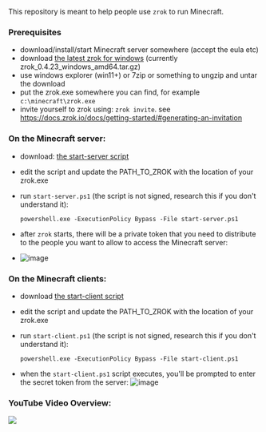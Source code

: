 This repository is meant to help people use `zrok` to run Minecraft.

### Prerequisites
* download/install/start Minecraft server somewhere (accept the eula etc)
* download [the latest zrok for windows](https://github.com/openziti/zrok/releases/latest) (currently zrok_0.4.23_windows_amd64.tar.gz)
* use windows explorer (win11+) or 7zip or something to ungzip and untar the download
* put the zrok.exe somewhere you can find, for example `c:\minecraft\zrok.exe`
* invite yourself to zrok using: `zrok invite`. see https://docs.zrok.io/docs/getting-started/#generating-an-invitation

### On the Minecraft server:
* download: [the start-server script](https://raw.githubusercontent.com/dovholuknf/minecraft-zrok-bootstrapper/main/start-server.ps1)
* edit the script and update the PATH_TO_ZROK with the location of your zrok.exe
* run `start-server.ps1` (the script is not signed, research this if you don't understand it):

      powershell.exe -ExecutionPolicy Bypass -File start-server.ps1

* after `zrok` starts, there will be a private token that you need to distribute to the people you want to allow to access the Minecraft server:
* ![image](https://github.com/dovholuknf/minecraft-zrok-bootstrapper/assets/46322585/8bdc6d16-5569-43f8-b6a5-c96653b35a5d)

### On the Minecraft clients:
* download [the start-client script](https://raw.githubusercontent.com/dovholuknf/minecraft-zrok-bootstrapper/main/start-client.ps1)
* edit the script and update the PATH_TO_ZROK with the location of your zrok.exe
* run `start-client.ps1` (the script is not signed, research this if you don't understand it):

	  powershell.exe -ExecutionPolicy Bypass -File start-client.ps1
* when the `start-client.ps1` script executes, you'll be prompted to enter the secret token from the server:
  ![image](https://github.com/dovholuknf/minecraft-zrok-bootstrapper/assets/46322585/7dfb8105-4f81-4345-a2c1-ad19b6f43ca2)

### YouTube Video Overview:
[<img src="https://img.youtube.com/vi/Sq43hp6n9rE/hqdefault.jpg">](https://youtu.be/Sq43hp6n9rE)
